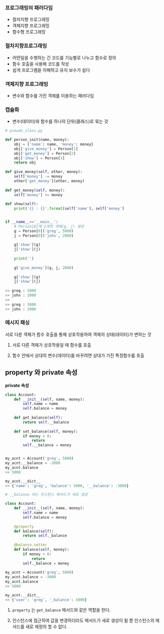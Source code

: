 ### 프로그래밍의 패러다임

- 절차지향 프로그래밍
- 객체지향 프로그래밍
- 함수형 프로그래밍


### 절차지향프로그래밍

- 어떤일을 수행하는 긴 코드를 기능별로 나누고 함수로 정의
- 함수 호출을 사용해 코드를 작성
- 쉽게 프로그램을 이해하고 유지 보수가 쉽다

### 객체지향 프로그래밍

- 변수와 함수를 가진 객체를 이용하는 패러다임

### 캡슐화

- 변수(데이터)와 함수를 하나의 단위(클래스)로 묶는 것

```python
# pseudo_class.py

def person_init(name, money):
	obj = {'name': name, 'money': money}
	obj['give_money'] = Person[1]
	obj['get_money'] = Person[2]
	obj['show'] = Person[3]
	return obj
	
def give_money(self, other, money):
	self['money'] -= money
	other['get_money'](other, money)
	
def get_money(self, money):
	self['money'] += money
	
def show(self):
	print('{} : {}'.format(self['name'], self['money']	


if __name__=='__main__':
	# Person[0]에 2개의 객체(g, j) 생성
	g = Person[0]('greg', 5000)
	j = Person[0]('john', 2000)
	
	g['show'](g)
	j['show'](j)
	
	print('')
	
	g['give_money'](g, j, 2000)
	
	g['show'](g)
	j['show'](j)
	
>> greg : 5000
>> john : 2000
>> 
>> greg : 3000
>> john : 2000	

```

### 메시지 패싱

서로 다른 객체가 함수 호출을 통해 상호작용하여 객체의 상태(데이터)가 변하는 것

1) 서로 다른 객체가 상호작용일 때 함수를 호출

2) 함수 안에서 상대의 변수(데이터)를 바꾸려면 상대가 가진 특정함수를 호출

## property 와 private 속성

**private 속성**

```python
class Account:
	def __init__(self, name, money):
		self.name = name
		self.balance = money
		
	def get_balance(self):
		return self.__balance
		
	def set_balance(self, money):
		if money < 0:
			return
		self.__balance = money


my_acnt = Account('greg', 5000)
my_acnt.__balance = -3000
my_acnt.balance
>> 5000

my_acnt.__dict__
>> {'name': 'greg', 'balance': 5000, '__balance': -3000}

# __balance 라는 인스턴스 메서드가 새로 생성
```


```python
class Account:
	def __init__(self, name, money):
		self.name = name
		self.balance = money
		
	@property
	def balance(self):
		return self._balance
		
	@balance.setter
	def balance(self, money):
		if money < 0:
			return
		self._balance = money
		
my_acnt = Account('greg', 5000)
my_acnt.balance = -3000
my_acnt.balance
>> 5000

my_acnt.__dict__
>> {'user': 'greg', '_balance': 5000}

```

1) `property` 는 `get_balance` 메서드와 같은 역할을 한다.

2) 인스턴스에 접근하여 값을 변경하더라도 메서드가 새로 생성이 될 뿐 인스턴스의 메서드를 새로 재정의 할 수 없다.

